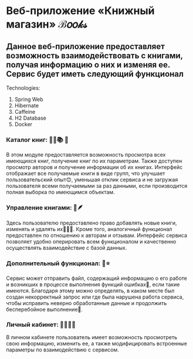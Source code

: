 # Веб-приложение «Книжный магазин» ℬ𝑜𝑜𝓀𝓈
## Данное веб-приложение предоставляет возможность взаимодействовать с книгами, получая информацию о них и изменяя ее. Сервис будет иметь следующий функционал
Technologies:
1. Spring Web
2. Hibernate
3. Caffeine
4. H2 Database
5. Docker
### Каталог книг: 📗📘📚 📖
В этом модуле предоставляется возможность просмотра всех имеющихся книг, получение книг по их параметрам.
Также доступен просмотр авторов и получение информации об их книгах. Интерфейс отображает все получаемые книги в виде групп, что улучшает пользовательский опыт😊,
уменьшая отклик сервиса и не загружая пользователя всеми получаемыми за раз данными, если производится полная выборка по имеющимся объектам.
### Управление книгами: 📜🪶
Здесь пользователю предоставлено право добавлять новые книги, изменять и удалять их📓✍🏻.
Кроме того, аналогичный функционал предоставлен по отношению к авторам и отзывам. Интерфейс сервиса позволяет удобно оперировать всем функционалом и качественно
осуществлять взаимодействие с базой данных.
### Дополнительный функционал: 📰⭐
Сервис может отправить файл, содержащий информацию о его работе и возникших в процессе выполнения функций ошибках🚨, если такие имеются.
Благодаря этому можно определять, в каком месте был создан некорректный запрос или где была нарушена работа сервиса, чтобы исправить неверно обработанные данные
и продолжить бесперебойное выполнение🤝.
### Личный кабинет: 👩🏻‍💻💡
В личном кабинете пользователь имеет возможность просмотреть свою информацию, изменить ее, а также модифицировать встроенные параметры по взаимодействию с сервисом.
